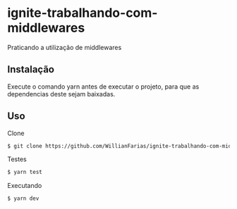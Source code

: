 # ignite-trabalhando-com-middlewares
Praticando a utilização de middlewares

## Instalação

Execute o comando yarn antes de executar o projeto, para que as dependencias deste sejam baixadas.

## Uso

Clone
```bash
$ git clone https://github.com/WillianFarias/ignite-trabalhando-com-middlewares
```

Testes
```bash
$ yarn test
```
Executando
```bash
$ yarn dev
```


